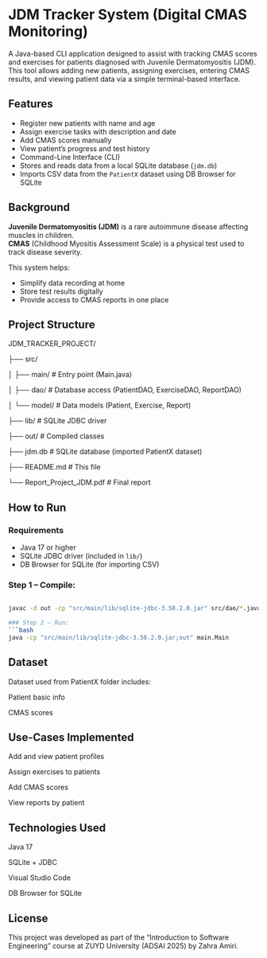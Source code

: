 # JDM Tracker System (Digital CMAS Monitoring)

A Java-based CLI application designed to assist with tracking CMAS scores and exercises for patients diagnosed with Juvenile Dermatomyositis (JDM). This tool allows adding new patients, assigning exercises, entering CMAS results, and viewing patient data via a simple terminal-based interface.



## Features

- Register new patients with name and age  
- Assign exercise tasks with description and date  
- Add CMAS scores manually  
- View patient’s progress and test history  
- Command-Line Interface (CLI)  
- Stores and reads data from a local SQLite database (`jdm.db`)  
- Imports CSV data from the `PatientX` dataset using DB Browser for SQLite  


## Background

**Juvenile Dermatomyositis (JDM)** is a rare autoimmune disease affecting muscles in children.  
**CMAS** (Childhood Myositis Assessment Scale) is a physical test used to track disease severity.

This system helps:
- Simplify data recording at home  
- Store test results digitally  
- Provide access to CMAS reports in one place  


## Project Structure

JDM_TRACKER_PROJECT/

├── src/

│ ├── main/ # Entry point (Main.java)

│ ├── dao/ # Database access (PatientDAO, ExerciseDAO, ReportDAO)

│ └── model/ # Data models (Patient, Exercise, Report)

├── lib/ # SQLite JDBC driver

├── out/ # Compiled classes

├── jdm.db # SQLite database (imported PatientX dataset)

├── README.md # This file

└── Report_Project_JDM.pdf # Final report


## How to Run

### Requirements
- Java 17 or higher  
- SQLite JDBC driver (included in `lib/`)  
- DB Browser for SQLite (for importing CSV)  

### Step 1 – Compile:
```bash

javac -d out -cp "src/main/lib/sqlite-jdbc-3.50.2.0.jar" src/dao/*.java src/model/*.java src/main/*.java

### Step 2 – Run:
```bash
java -cp "src/main/lib/sqlite-jdbc-3.50.2.0.jar;out" main.Main

```
## Dataset

Dataset used from PatientX folder includes:

Patient basic info 

CMAS scores 


## Use-Cases Implemented
Add and view patient profiles

Assign exercises to patients

Add CMAS scores

View reports by patient


## Technologies Used
Java 17

SQLite + JDBC

Visual Studio Code

DB Browser for SQLite

## License

This project was developed as part of the “Introduction to Software Engineering” course at ZUYD University (ADSAI 2025) by Zahra Amiri.




